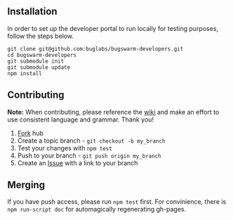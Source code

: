 Installation
------------

  In order to set up the developer portal to run locally for testing purposes, follow the steps below.

    git clone git@github.com:buglabs/bugswarm-developers.git
    cd bugswarm-developers
    git submodule init
    git submodule update
    npm install

Contributing
------------

  **Note:** When contributing, please reference the [wiki][0]
  and make an effort to use consistent language and grammar. Thank you!

  1. [Fork][1] hub
  2. Create a topic branch - `git checkout -b my_branch`
  3. Test your changes with `npm test`
  4. Push to your branch - `git push origin my_branch`
  5. Create an [Issue][2] with a link to your branch

Merging
-------

  If you have push access, please run `npm test` first.
  For convinience, there is `npm run-script doc` for automagically regenerating gh-pages.

[0]: https://github.com/buglabs/bugswarm-developers/wiki
[1]: http://help.github.com/forking/
[2]: http://github.com/buglabs/bugswarm-developers/issues
